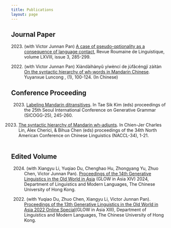 ```yaml
---
title: Publications
layout: page
---
```


## Journal Paper

<p style="text-indent: -3em; margin-left: 3em;">2023. (with Victor Junnan Pan) <a href="https://www.researchgate.net/publication/377661612_A_CASE_OF_PSEUDO-OPTIONALITY_AS_A_CONSEQUENCE_OF_LANGUAGE_CONTACT">A case of pseudo-optionality as a consequence of language contact</a>, Revue Roumaine de Linguistique, volume LXVIII, issue 3, 285-299.

<p style="text-indent: -3em; margin-left: 3em;">2022. (with Victor Junnan Pan) Xiàndàihànyǔ yíwèncí de jùfǎcéngjí zàitàn <a href="https://www.researchgate.net/publication/364344860_xiandaihanyuyiwencidejufacengjizaitan_On_the_Syntactic_Hierarchy_of_Wh-words_in_Mandarin_Chinese">On the syntactic hierarchy of wh-words in Mandarin Chinese</a>. Yuyanxue Luncong , (1), 100-124. (In Chinese)


## Conference Proceeding

<p style="text-indent: -2.5em; margin-left: 3em;"> 2023. <a href="https://www.researchgate.net/publication/379755057_Labeling_Mandarin_ditransitives">Labeling Mandarin ditransitives</a>. In Tae Sik Kim (eds) proceedings of the 25th Seoul International Conference on Generative Grammar (SICOGG-25), 245-260. 

2023. <a href="https://drive.google.com/file/d/1aSdPgsRqoo09A2H3o8wYgRlhhazjJNal/view?pli=1">The syntactic hierarchy of Mandarin wh-adjunts</a>. In Chien-Jer Charles Lin, Alex Cherici, & Bihua Chen (eds) proceedings of the 34th North American Conference on Chinese Linguistics (NACCL-34), 1-21.<br><br> 

## Edited Volume

<p style="text-indent: -2.5em; margin-left: 3em;">2024. (with Xiangyu Li, Yuqiao Du,  Chenghao Hu, Zhongyang Yu, Zhuo Chen, Victor Junnan Pan). <a href="https://www.researchgate.net/publication/383878915_Proceedings_of_the_14th_Generative_Linguistics_in_the_Old_World_in_Asia_GLOW_in_Asia_XIV_httpslingcuhkeduhkglowxivProceedings_GLOWinAsia14thpdf">Proceedings of the 14th Generative Linguistics in the Old World in Asia</a> (GLOW in Asia XIV) 2024, Department of Linguistics and Modern Languages, The Chinese University of Hong Kong.

<p style="text-indent: -2.5em; margin-left: 3em;">2022. (with Yuqiao Du, Zhuo Chen, Xiangyu Li, Victor Junnan Pan). <a href="https://www.researchgate.net/publication/366835911_Proceedings_of_the_13th_Generative_Linguistics_in_the_Old_World_in_Asia_GLOW_in_Asia_XIII_2022_Online_Special">Proceedings of the 13th Generative Linguistics in the Old World in Asia 2022 Online Special</a>(GLOW in Asia XIII), Department of Linguistics and Modern Languages, The Chinese University of Hong Kong.
